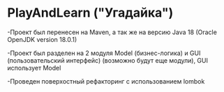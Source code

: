 # PlayAndLearn ("Угадайка")

-Проект был перенесен на Maven, а так же на версию Java 18 (Oracle OpenJDK version 18.0.1)

-Проект был разделен на 2 модуля Model (бизнес-логика) и GUI (пользовательский интерфейс) (возможно будут еще модули), GUI использует Model

-Проведен поверхостный рефакторинг с использованием lombok

